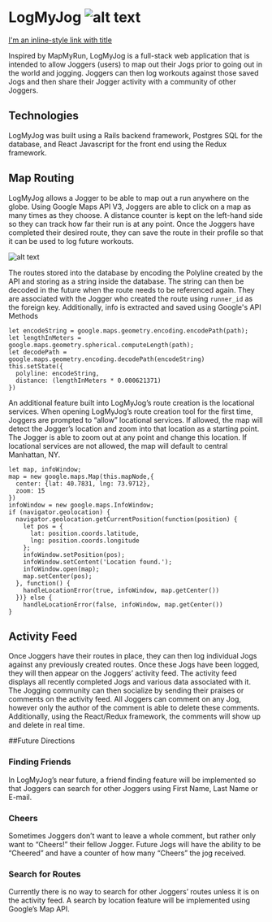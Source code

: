 # LogMyJog  ![alt text](https://github.com/MichaelSchwar3/logmyjog/blob/master/app/assets/images/logmyjog.png")

[I'm an inline-style link with title](https://logmyjog.herokuapp.com/ "LogMyJog")

Inspired by MapMyRun, LogMyJog is a full-stack web application that is intended to allow Joggers (users) to map out their Jogs prior to going out in the world and jogging. Joggers can then log workouts against those saved Jogs and then share their Jogger activity with a community of other Joggers.

## Technologies

LogMyJog was built using a Rails backend framework, Postgres SQL for the database, and React Javascript for the front end using the Redux framework.

## Map Routing

LogMyJog allows a Jogger to be able to map out a run anywhere on the globe. Using Google Maps API V3, Joggers are able to click on a map as many times as they choose. A distance counter is kept on the left-hand side so they can track how far their run is at any point. Once the Joggers have completed their desired route, they can save the route in their profile so that it can be used to log future workouts.

![alt text]("https://giphy.com/gifs/7NG9lEs9UXxKGEvYTM")

The routes stored into the database by encoding the Polyline created by the API and storing as a string inside the database. The string can then be decoded in the future when the route needs to be referenced again. They are associated with the Jogger who created the route using `runner_id` as the foreign key. Additionally, info is extracted and saved using Google's API Methods

```
let encodeString = google.maps.geometry.encoding.encodePath(path);
let lengthInMeters = google.maps.geometry.spherical.computeLength(path);
let decodePath = google.maps.geometry.encoding.decodePath(encodeString)
this.setState({
  polyline: encodeString,
  distance: (lengthInMeters * 0.000621371)
})

```

An additional feature built into LogMyJog’s route creation is the locational services. When opening LogMyJog’s route creation tool for the first time, Joggers are prompted to “allow” locational services. If allowed, the map will detect the Jogger’s location and zoom into that location as a starting point. The Jogger is able to zoom out at any point and change this location. If locational services are not allowed, the map will default to central Manhattan, NY.

```
let map, infoWindow;
map = new google.maps.Map(this.mapNode,{
  center: {lat: 40.7831, lng: 73.9712},
  zoom: 15
})
infoWindow = new google.maps.InfoWindow;
if (navigator.geolocation) {
  navigator.geolocation.getCurrentPosition(function(position) {
    let pos = {
      lat: position.coords.latitude,
      lng: position.coords.longitude
    };
    infoWindow.setPosition(pos);
    infoWindow.setContent('Location found.');
    infoWindow.open(map);
    map.setCenter(pos);
  }, function() {
    handleLocationError(true, infoWindow, map.getCenter())
  })} else {
    handleLocationError(false, infoWindow, map.getCenter())
}
```

## Activity Feed

Once Joggers have their routes in place, they can then log individual Jogs against any previously created routes. Once these Jogs have been logged, they will then appear on the Joggers’ activity feed. The activity feed displays all recently completed Jogs and various data associated with it. The Jogging community can then socialize by sending their praises or comments on the activity feed. All Joggers can comment on any Jog, however only the author of the comment is able to delete these comments. Additionally, using the React/Redux framework, the comments will show up and delete in real time.

##Future Directions

### Finding Friends
In LogMyJog’s near future, a friend finding feature will be implemented so that Joggers can search for other Joggers using First Name, Last Name or E-mail.

### Cheers

Sometimes Joggers don’t want to leave a whole comment, but rather only want to “Cheers!” their fellow Jogger. Future Jogs will have the ability to be “Cheered” and have a counter of how many “Cheers” the jog received.

### Search for Routes

Currently there is no way to search for other Joggers’ routes unless it is on the activity feed. A search by location feature will be implemented using Google’s Map API.
